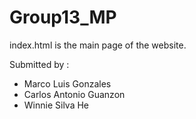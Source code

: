 # Group13_MP

index.html is the main page of the website.


Submitted by :

- Marco Luis Gonzales
- Carlos Antonio Guanzon
- Winnie Silva He